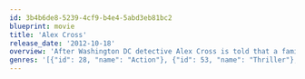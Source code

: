 ```yaml
---
id: 3b4b6de8-5239-4cf9-b4e4-5abd3eb81bc2
blueprint: movie
title: 'Alex Cross'
release_date: '2012-10-18'
overview: 'After Washington DC detective Alex Cross is told that a family member has been murdered, he vows to track down the killer. He soon discovers that she was not his first victim and that things are not what they seem.'
genres: '[{"id": 28, "name": "Action"}, {"id": 53, "name": "Thriller"}, {"id": 80, "name": "Crime"}, {"id": 9648, "name": "Mystery"}]'
---
```

